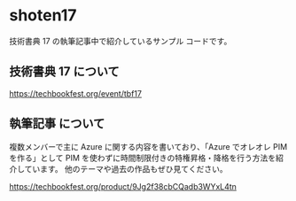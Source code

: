 # shoten17
技術書典 17 の執筆記事中で紹介しているサンプル コードです。

## 技術書典 17 について

https://techbookfest.org/event/tbf17

## 執筆記事 について
複数メンバーで主に Azure に関する内容を書いており、「Azure でオレオレ PIM を作る」として PIM を使わずに時間制限付きの特権昇格・降格を行う方法を紹介しています。
他のテーマや過去の作品もぜひ見てください。

https://techbookfest.org/product/9Jg2f38cbCQadb3WYxL4tn

